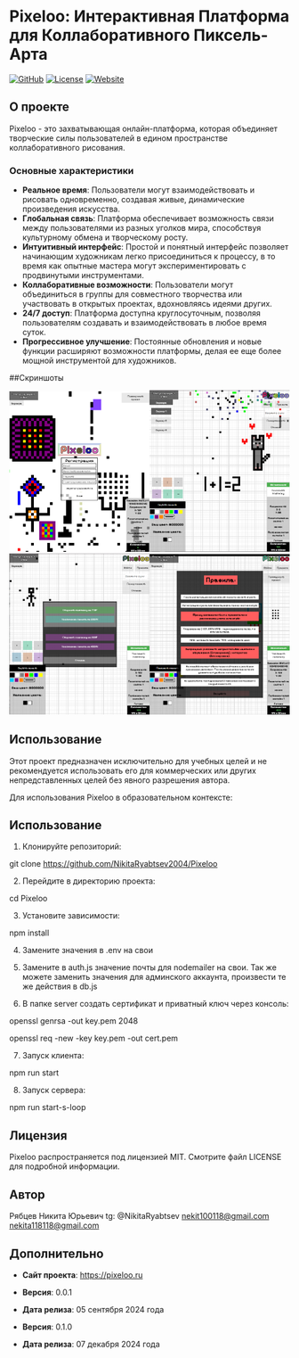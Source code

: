 # Pixeloo: Интерактивная Платформа для Коллаборативного Пиксель-Арта

[![GitHub](https://img.shields.io/badge/GitHub-Link-blue.svg)](https://github.com/NikitaRyabtsev2004/Pixeloo)
[![License](https://img.shields.io/badge/License-MIT-yellow.svg)](LICENSE.MD)
[![Website](https://img.shields.io/badge/Pixeloo-Link-red.svg)](https://pixeloo.ru)

## О проекте

Pixeloo - это захватывающая онлайн-платформа, которая объединяет творческие силы пользователей в едином пространстве коллаборативного рисования. 

### Основные характеристики

- **Реальное время**: Пользователи могут взаимодействовать и рисовать одновременно, создавая живые, динамические произведения искусства.
- **Глобальная связь**: Платформа обеспечивает возможность связи между пользователями из разных уголков мира, способствуя культурному обмена и творческому росту.
- **Интуитивный интерфейс**: Простой и понятный интерфейс позволяет начинающим художникам легко присоединиться к процессу, в то время как опытные мастера могут экспериментировать с продвинутыми инструментами.
- **Коллаборативные возможности**: Пользователи могут объединиться в группы для совместного творчества или участвовать в открытых проектах, вдохновляясь идеями других.
- **24/7 доступ**: Платформа доступна круглосуточным, позволяя пользователям создавать и взаимодействовать в любое время суток.
- **Прогрессивное улучшение**: Постоянные обновления и новые функции расширяют возможности платформы, делая ее еще более мощной инструментой для художников.

##Скриншоты 

<img src="public/pixeloo1.png" width="50%"><img src="public/pixeloo2.png" width="50%"><img src="public/pixeloo3.png" width="50%"><img src="public/pixeloo4.png" width="50%">


## Использование

Этот проект предназначен исключительно для учебных целей и не рекомендуется использовать его для коммерческих или других непредставленных целей без явного разрешения автора.

Для использования Pixeloo в образовательном контексте:

## Использование

1. Клонируйте репозиторий:

git clone https://github.com/NikitaRyabtsev2004/Pixeloo

2. Перейдите в директорию проекта:

cd Pixeloo

3. Установите зависимости:

npm install

4. Замените значения в .env на свои

5. Замените в auth.js значение почты для nodemailer на свои. Так же можете заменить значения для админского аккаунта, произвести те же действия в db.js

6. В папке server создать сертификат и приватный ключ через консоль:

openssl genrsa -out key.pem 2048

openssl req -new -key key.pem -out cert.pem

7. Запуск клиента:

npm run start

8. Запуск сервера:

npm run start-s-loop

## Лицензия

Pixeloo распространяется под лицензией MIT. Смотрите файл LICENSE для подробной информации.

## Автор

Рябцев Никита Юрьевич
tg: @NikitaRyabtsev
nekit100118@gmail.com
nekita118118@gmail.com

## Дополнительно

- **Сайт проекта**: https://pixeloo.ru

- **Версия**: 0.0.1
- **Дата релиза**: 05 сентября 2024 года

- **Версия**: 0.1.0
- **Дата релиза**: 07 декабря 2024 года